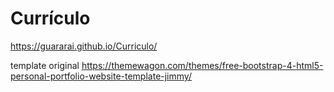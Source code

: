 # Currículo
https://guararai.github.io/Curriculo/


template original
https://themewagon.com/themes/free-bootstrap-4-html5-personal-portfolio-website-template-jimmy/
